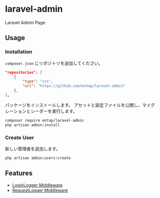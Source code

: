 # laravel-admin

Laravel Admin Page

## Usage

### Installation

`composer.json` にリポジトリを追加してください。

```json
"repositories": [
    {
        "type": "vcs",
        "url": "https://github.com/entap/laravel-admin"
    },
],
```

パッケージをインストールします。
アセットと設定ファイルを公開し、マイグレーションとシーダーを実行します。

```sh
composer require entap/laravel-admin
php artisan admin:install
```

### Create User

新しい管理者を追加します。

```bash
php artisan admin:users:create
```

## Features

-   [LoginLogger Middleware](./docs/LoginLogger.md)
-   [RequestLogger Middleware](./docs/RequestLogger.md)
